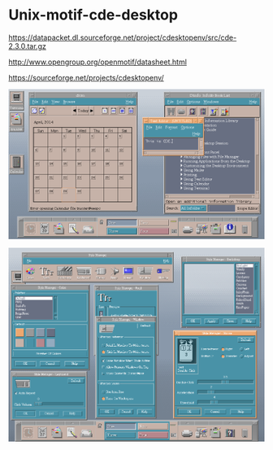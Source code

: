 # Unix-motif-cde-desktop


https://datapacket.dl.sourceforge.net/project/cdesktopenv/src/cde-2.3.0.tar.gz

http://www.opengroup.org/openmotif/datasheet.html

https://sourceforge.net/projects/cdesktopenv/

![](https://raw.githubusercontent.com/spartrekus/Unix-motif-cde-desktop/master/cde-screenshot1.png)


![](https://raw.githubusercontent.com/spartrekus/Unix-motif-cde-desktop/master/CDE-6.png)



